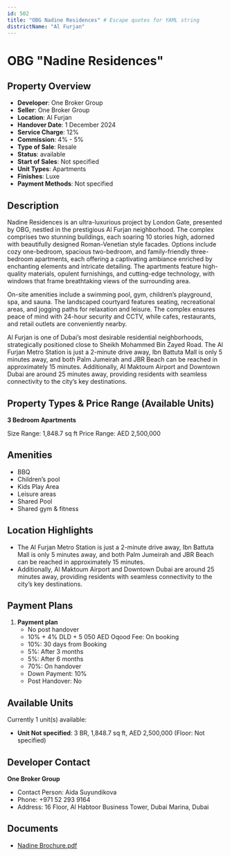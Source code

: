 ```yaml
---
id: 502
title: "OBG Nadine Residences" # Escape quotes for YAML string
districtName: "Al Furjan"
---
```


# OBG "Nadine Residences"

## Property Overview
- **Developer**: One Broker Group
- **Seller**: One Broker Group
- **Location**: Al Furjan
- **Handover Date**: 1 December 2024
- **Service Charge**: 12%
- **Commission**: 4% - 5%
- **Type of Sale**: Resale
- **Status**: available
- **Start of Sales**: Not specified
- **Unit Types**: Apartments
- **Finishes**: Luxe
- **Payment Methods**: Not specified

## Description
Nadine Residences is an ultra-luxurious project by London Gate, presented by OBG, nestled in the prestigious Al Furjan neighborhood. The complex comprises two stunning buildings, each soaring 10 stories high, adorned with beautifully designed Roman-Venetian style facades. Options include cozy one-bedroom, spacious two-bedroom, and family-friendly three-bedroom apartments, each offering a captivating ambiance enriched by enchanting elements and intricate detailing. The apartments feature high-quality materials, opulent furnishings, and cutting-edge technology, with windows that frame breathtaking views of the surrounding area. 

On-site amenities include a swimming pool, gym, children’s playground, spa, and sauna. The landscaped courtyard features seating, recreational areas, and jogging paths for relaxation and leisure. The complex ensures peace of mind with 24-hour security and CCTV, while cafes, restaurants, and retail outlets are conveniently nearby.

Al Furjan is one of Dubai’s most desirable residential neighborhoods, strategically positioned close to Sheikh Mohammed Bin Zayed Road. The Al Furjan Metro Station is just a 2-minute drive away, Ibn Battuta Mall is only 5 minutes away, and both Palm Jumeirah and JBR Beach can be reached in approximately 15 minutes. Additionally, Al Maktoum Airport and Downtown Dubai are around 25 minutes away, providing residents with seamless connectivity to the city’s key destinations.

## Property Types & Price Range (Available Units)
**3 Bedroom Apartments**

Size Range: 1,848.7 sq ft
Price Range: AED 2,500,000

## Amenities
- BBQ
- Children’s pool
- Kids Play Area
- Leisure areas
- Shared Pool
- Shared gym & fitness

## Location Highlights
- The Al Furjan Metro Station is just a 2-minute drive away, Ibn Battuta Mall is only 5 minutes away, and both Palm Jumeirah and JBR Beach can be reached in approximately 15 minutes.
- Additionally, Al Maktoum Airport and Downtown Dubai are around 25 minutes away, providing residents with seamless connectivity to the city’s key destinations.

## Payment Plans
1. **Payment plan**
   - No post handover
   - 10% + 4% DLD + 5 050 AED Oqood Fee: On booking
   - 10%: 30 days from Booking
   - 5%: After 3 months
   - 5%: After 6 months
   - 70%: On handover
   - Down Payment: 10%
   - Post Handover: No

## Available Units
Currently 1 unit(s) available:
- **Unit Not specified**: 3 BR, 1,848.7 sq ft, AED 2,500,000 (Floor: Not specified)

## Developer Contact
**One Broker Group**
- Contact Person: Aida Suyundikova
- Phone: +971 52 293 9164
- Address: 16 Floor, Al Habtoor Business Tower, Dubai Marina, Dubai

## Documents
- [Nadine Brochure.pdf](https://cdn.geniemap.net/2023/11/13/WEZLwqxOqiHulv63K1cIaZ0i9n4stY4egj0gVMa6.pdf)
